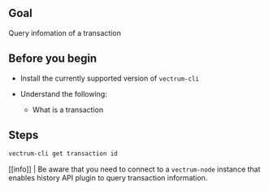 ## Goal

Query infomation of a transaction

## Before you begin

* Install the currently supported version of `vectrum-cli`

* Understand the following:

  * What is a transaction

## Steps

```sh
vectrum-cli get transaction id
```

[[info]]
| Be aware that you need to connect to a `vectrum-node` instance that enables history API plugin to query transaction information.
